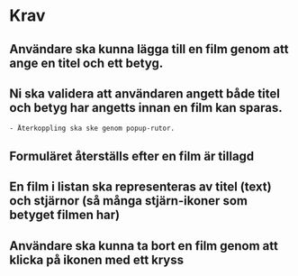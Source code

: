 # Krav

## Användare ska kunna lägga till en film genom att ange en titel och ett betyg.

## Ni ska validera att användaren angett både titel och betyg har angetts innan en film kan sparas.

    - Återkoppling ska ske genom popup-rutor.

## Formuläret återställs efter en film är tillagd

## En film i listan ska representeras av titel (text) och stjärnor (så många stjärn-ikoner som betyget filmen har)

## Användare ska kunna ta bort en film genom att klicka på ikonen med ett kryss
